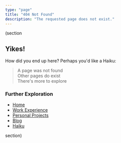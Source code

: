 ```yaml
---
type: "page"
title: "404 Not Found"
description: "The requested page does not exist."
---
```


(section

## Yikes!

How did you end up here? Perhaps you'd like a Haiku:

> A page was not found\
> Other pages do exist\
> There's more to explore

### Further Exploration

- [Home](/)
- [Work Experience](/work)
- [Personal Projects](/projects)
- [Blog](/blog)
- [Haiku](/haiku)

section)